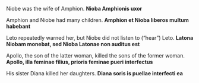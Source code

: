 Niobe was the wife of Amphion. **Nioba Amphionis uxor**

Amphion and Niobe had many children. **Amphion et Nioba liberos multum habebant**

Leto repeatedly warned her, but Niobe did not listen to (“hear”) Leto. **Latona Niobam monebat, sed Nioba Latonae non auditus est**

Apollo, the son of the latter woman, killed the sons of the former woman. **Apollo, illa feminae filius, prioris feminae pueri interfectus**

His sister Diana killed her daughters. **Diana soris is puellae interfecti ea**
